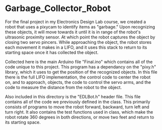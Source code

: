 # Garbage_Collector_Robot
For the final project in my Electronics Design Lab course, we created a robot that uses a pixycam to identify items as "garbage."  Upon recognizing these objects, it will move towards it until it is in range of the robot's ultrasonic proximity sensor.  At which point the robot captures the object by closing two servo pincers.  While approaching the object, the robot stores each movement it makes in a LIFO, and it uses this stack to return to its starting space once it has collected the object.

Collected here is the main Arduino file "Final.ino" which contains all of the code unique to this project.  This program has a dependancy on the "pixy.h" library, which it uses to get the position of the recognized objects.  In this file there is the full LIFO implementation, the control code to center the robot on, and to approach, objects, the code to control the servo arms, and the code to measure the distance from the robot to the object.

Also included in this directory is the "EDLBot.h" header file.  This file contains all of the code we previously defined in the class. This primarily consists of programs to move the robot forward, backward, turn left and turn right.  It also contains the test functions used in class, which make the robot rotate 360 degrees in both directions, or move two feet and return to its starting space.
